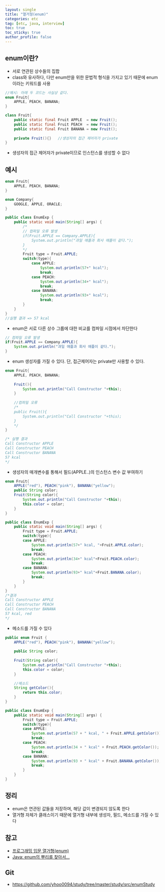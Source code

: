 ```yaml
---
layout: single
title: "열거형(enum)"
categories: etc
tag: [etc, java, interview]
toc: true
toc_sticky: true
author_profile: false
---
```

## enum이란?

* 서로 연관된 상수들의 집합
* class와 유사하다, 다만 enum만을 위한 문법적 형식을 가지고 있기 때문에 enum이라는 키워드를 사용

```java
//예시: 아래 두 코드는 사실상 같다.
enum Fruit{
    APPLE, PEACH, BANANA;
}

class Fruit{
    public static final Fruit APPLE  = new Fruit();
    public static final Fruit PEACH  = new Fruit();
    public static final Fruit BANANA = new Fruit();
    
    private Fruit(){}	//생성자의 접근 제어자가 private
}
```

* 생성자의 접근 제어자가 private이므로 인스턴스를 생성할 수 없다



## 예시

```java
enum Fruit{
    APPLE, PEACH, BANANA;
}
```

```java
enum Company{
    GOOGLE, APPLE, ORACLE;
}
```

```java
public class EnumExp {
    public static void main(String[] args) {
        /* 
        // 컴파일 오류 발생
        if(Fruit.APPLE == Company.APPLE){
            System.out.println("과일 애플과 회사 애플이 같다.");
        }
        */
        Fruit type = Fruit.APPLE;
        switch(type){
            case APPLE:
                System.out.println(57+" kcal");
                break;
            case PEACH:
                System.out.println(34+" kcal");
                break;
            case BANANA:
                System.out.println(93+" kcal");
                break;
        }
    }
}
//실행 결과 => 57 kcal
```



* enum은 서로 다른 상수 그룹에 대한 비교를 컴파일 시점에서 차단한다

```java
// 컴파일 오류 발생
if(Fruit.APPLE == Company.APPLE){
    System.out.println("과일 애플과 회사 애플이 같다.");
}
```



* enum 생성자를 가질 수 있다. 단, 접근제어자는 private만 사용할 수 있다.

```java
enum Fruit{
    APPLE, PEACH, BANANA;
    
    Fruit(){
        System.out.println("Call Constructor "+this);
    }
    
    //컴파일 오류
    /*
    public Fruit(){
        System.out.println("Call Constructor "+this);
    }
    */
}

/* 실행 결과
Call Constructor APPLE
Call Constructor PEACH
Call Constructor BANANA
57 kcal
*/
```



* 생성자의 매개변수를 통해서 필드(APPLE..)의 인스턴스 변수 값 부여하기

```java
enum Fruit{
    APPLE("red"), PEACH("pink"), BANANA("yellow");
    public String color;
    Fruit(String color){
        System.out.println("Call Constructor "+this);
        this.color = color;
    }
}
```

```java
public class EnumExp {
	public static void main(String[] args) {
        Fruit type = Fruit.APPLE;
        switch(type){
        case APPLE:
            System.out.println(57+" kcal, "+Fruit.APPLE.color);
            break;
        case PEACH:
            System.out.println(34+" kcal"+Fruit.PEACH.color);
            break;
        case BANANA:
            System.out.println(93+" kcal"+Fruit.BANANA.color);
            break;
        }
	}  
}
/*결과
Call Constructor APPLE
Call Constructor PEACH
Call Constructor BANANA
57 kcal, red
*/
```



* 메소드를 가질 수 있다

```java
public enum Fruit {
    APPLE("red"), PEACH("pink"), BANANA("yellow");
	
	public String color;
    
	Fruit(String color){
        System.out.println("Call Constructor "+this);
        this.color = color;
    }
	
	//메소드
    String getColor(){
        return this.color;
    }	    
}
```

```java
public class EnumExp {
	public static void main(String[] args) {
        Fruit type = Fruit.APPLE;
        switch(type){
        case APPLE:
            System.out.println(57 + " kcal, " + Fruit.APPLE.getColor());	//getColor 메소드 사용
            break;
        case PEACH:
            System.out.println(34 + " kcal" + Fruit.PEACH.getColor());
            break;
        case BANANA:
            System.out.println(93 + " kcal" + Fruit.BANANA.getColor());
            break;
        }     
	}
}
```



## 정리

* enum은 연관된 값들을 저장하며, 해당 값이 변경되지 않도록 한다
* 열거형 자체가 클래스이기 때문에 열거형 내부에 생성자, 필드, 메소드를 가질 수 있다



## 참고

* <a href="https://www.opentutorials.org/course/2517/14151" target="_blank">프로그래밍 입문 열거형(enum)</a>
* <a href="https://www.nextree.co.kr/p11686/" target="_blank">Java: enum의 뿌리를 찾아서...</a>



## Git

* <a href="https://github.com/yhoo0094/study/tree/master/study/src/enumStudy" target="_blank">https://github.com/yhoo0094/study/tree/master/study/src/enumStudy</a>

